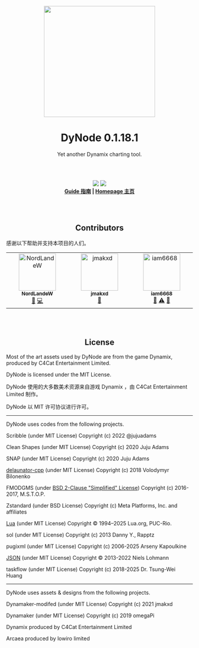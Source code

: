 <p align="center"><img src="https://user-images.githubusercontent.com/31349569/191138861-2cf74238-67f6-49b3-9b75-e8fe7e192827.png" style="display:block; margin:auto; width:300px"></p>

<h1 align="center">DyNode 0.1.18.1</h1>
<p align="center">Yet another Dynamix charting tool.</b></p>
<br>
<br>
<p align="center">
<a href="https://github.com/NordLandeW/DyNode/blob/main/LICENSE"><img src="https://img.shields.io/github/license/NordLandeW/DyNode?style=flat"></a> 
<a href="https://crowdin.com/project/dynode"><img src="https://badges.crowdin.net/dynode/localized.svg"></a>
  
<br>
  <strong>
  <a href="https://dyn.iorinn.moe/guide">Guide 指南</a> |
  <a href="https://dyn.iorinn.moe">Homepage 主页</a>
  </strong>
</p>

<br>
<br>
<h2 align="center">Contributors</h2>

感谢以下帮助并支持本项目的人们。
<!-- ALL-CONTRIBUTORS-LIST:START - Do not remove or modify this section -->
<!-- prettier-ignore-start -->
<!-- markdownlint-disable -->
<table>
  <tbody>
    <tr>
      <td align="center" valign="top" width="14.28%"><a href="https://acxblog.site"><img src="https://avatars.githubusercontent.com/u/31349569?v=4?s=100" width="100px;" alt="NordLandeW"/><br /><sub><b>NordLandeW</b></sub></a><br /><a href="#projectManagement-NagaseIori" title="Project Management">📆</a> <a href="https://github.com/NordLandeW/DyNode/commits?author=NagaseIori" title="Code">💻</a></td>
      <td align="center" valign="top" width="14.28%"><a href="https://www.paypal.com/paypalme/jmakxd"><img src="https://avatars.githubusercontent.com/u/80338394?v=4?s=100" width="100px;" alt="jmakxd"/><br /><sub><b>jmakxd</b></sub></a><br /><a href="#ideas-jmakxd" title="Ideas, Planning, & Feedback">🤔</a></td>
      <td align="center" valign="top" width="14.28%"><a href="https://github.com/iam6668"><img src="https://avatars.githubusercontent.com/u/68184937?v=4?s=100" width="100px;" alt="iam6668"/><br /><sub><b>iam6668</b></sub></a><br /><a href="#ideas-iam6668" title="Ideas, Planning, & Feedback">🤔</a> <a href="https://github.com/NordLandeW/DyNode/commits?author=iam6668" title="Tests">⚠️</a> <a href="https://github.com/NordLandeW/DyNode/issues?q=author%3Aiam6668" title="Bug reports">🐛</a></td>
    </tr>
  </tbody>
</table>

<!-- markdownlint-restore -->
<!-- prettier-ignore-end -->

<!-- ALL-CONTRIBUTORS-LIST:END -->

<br>
<br>
<h2 align="center">License</h2>

Most of the art assets used by DyNode are from the game Dynamix, produced by C4Cat Entertainment Limited.

DyNode is licensed under the MIT License.

DyNode 使用的大多数美术资源来自游戏 Dynamix ，由 C4Cat Entertainment Limited 制作。

DyNode 以 MIT 许可协议进行许可。

------------------

DyNode uses codes from the following projects.

Scribble (under MIT License) Copyright (c) 2022 @jujuadams

Clean Shapes (under MIT License) Copyright (c) 2020 Juju Adams

SNAP (under MIT License) Copyright (c) 2020 Juju Adams

[delaunator-cpp](https://github.com/abellgithub/delaunator-cpp/blob/master/LICENSE)  (under MIT License) Copyright (c) 2018 Volodymyr Bilonenko

FMODGMS (under [BSD 2-Clause "Simplified" License](https://github.com/mstop4/FMODGMS/blob/master/LICENSE)) Copyright (c) 2016-2017, M.S.T.O.P.

Zstandard (under BSD License) Copyright (c) Meta Platforms, Inc. and affiliates

[Lua](https://www.lua.org/license.html) (under MIT License) Copyright © 1994–2025 Lua.org, PUC-Rio.

sol (under MIT License) Copyright (c) 2013 Danny Y., Rapptz

pugixml (under MIT License) Copyright (c) 2006-2025 Arseny Kapoulkine

[JSON](https://json.nlohmann.me/home/license/) (under MIT License) Copyright © 2013-2022 Niels Lohmann

taskflow (under MIT License) Copyright (c) 2018-2025 Dr. Tsung-Wei Huang

-------------------

DyNode uses assets & designs from the following projects.

Dynamaker-modifed (under MIT License) Copyright (c) 2021 jmakxd

Dynamaker (under MIT License) Copyright (c) 2019 omegaPi

Dynamix produced by C4Cat Entertainment Limited

Arcaea produced by lowiro limited
